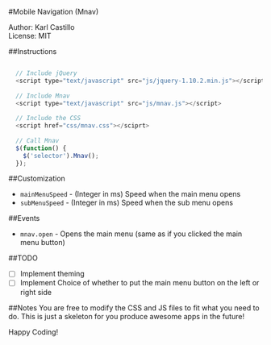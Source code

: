 #Mobile Navigation (Mnav)

Author: Karl Castillo<br/>
License: MIT

##Instructions
```javascript

  // Include jQuery
  <script type="text/javascript" src="js/jquery-1.10.2.min.js"></script>
  
  // Include Mnav
  <script type="text/javascript" src="js/mnav.js"></script>
  
  // Include the CSS
  <script href="css/mnav.css"></sciprt>
  
  // Call Mnav
  $(function() {
    $('selector').Mnav();
  });

```

##Customization
- `mainMenuSpeed` - (Integer in ms) Speed when the main menu opens
- `subMenuSpeed` - (Integer in ms) Speed when the sub menu opens

##Events
- `mnav.open` - Opens the main menu (same as if you clicked the main menu button)

##TODO
- [ ] Implement theming
- [ ] Implement Choice of whether to put the main menu button on the left or right side

##Notes
You are free to modify the CSS and JS files to fit what you need to do. This is just a skeleton for you produce awesome apps in the future!

Happy Coding!
